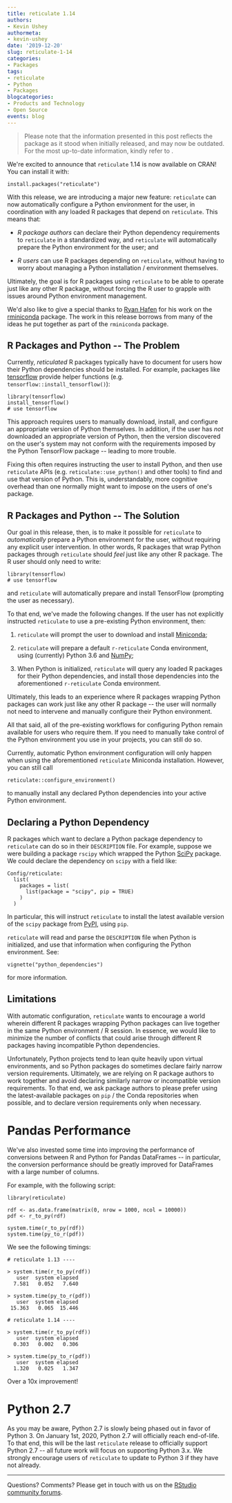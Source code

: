 ```yaml
---
title: reticulate 1.14
authors:
- Kevin Ushey
authormeta: 
- kevin-ushey
date: '2019-12-20'
slug: reticulate-1-14
categories:
- Packages
tags:
- reticulate
- Python
- Packages
blogcategories:
- Products and Technology
- Open Source
events: blog
---
```


<blockquote>
<p class="body-md-regular body-sm-regular">
Please note that the information presented in this post reflects the package as it stood when initially released, and may now be outdated. For the most up-to-date information, kindly refer to <https://rstudio.github.io/reticulate/>.
</p>
</blockquote>

We're excited to announce that `reticulate` 1.14 is now available on CRAN! You can install it with:

```{{r}}
install.packages("reticulate")
```

With this release, we are introducing a major new feature: `reticulate` can now automatically configure a Python environment for the user, in coordination with any loaded R packages that depend on `reticulate`. This means that:

- *R package authors* can declare their Python dependency requirements to `reticulate` in a standardized way, and `reticulate` will automatically prepare the Python environment for the user; and

- *R users* can use R packages depending on `reticulate`, without having to worry about managing a Python installation / environment themselves.

Ultimately, the goal is for R packages using `reticulate` to be able to operate just like any other R package, without forcing the R user to grapple with issues around Python environment management.

We'd also like to give a special thanks to [Ryan Hafen](https://ryanhafen.com/) for his work on the [rminiconda](https://github.com/hafen/rminiconda) package. The work in this release borrows from many of the ideas he put together as part of the `rminiconda` package.


## R Packages and Python -- The Problem

Currently, *reticulated* R packages typically have to document for users how their Python dependencies should be installed. For example, packages like [tensorflow](https://tensorflow.rstudio.com) provide helper functions (e.g. `tensorflow::install_tensorflow()`):

```{{r}}
library(tensorflow)
install_tensorflow()
# use tensorflow
```

This approach requires users to manually download, install, and configure an appropriate version of Python themselves. In addition, if the user has _not_ downloaded an appropriate version of Python, then the version discovered on the user's system may not conform with the requirements imposed by the Python TensorFlow package -- leading to more trouble.

Fixing this often requires instructing the user to install Python, and then use `reticulate` APIs (e.g. `reticulate::use_python()` and other tools) to find and use that version of Python. This is, understandably, more cognitive overhead than one normally might want to impose on the users of one's package.


## R Packages and Python -- The Solution

Our goal in this release, then, is to make it possible for `reticulate` to *automatically* prepare a Python environment for the user, without requiring any explicit user intervention. In other words, R packages that wrap Python packages through `reticulate` should *feel* just like any other R package. The R user should only need to write:

```{{r}}
library(tensorflow)
# use tensorflow
```

and `reticulate` will automatically prepare and install TensorFlow (prompting the user as necessary).

To that end, we've made the following changes. If the user has not explicitly instructed `reticulate` to use a pre-existing Python environment, then:

1. `reticulate` will prompt the user to download and install [Miniconda](https://docs.conda.io/en/latest/miniconda.html);

2. `reticulate` will prepare a default `r-reticulate` Conda environment, using (currently) Python 3.6 and [NumPy](https://numpy.org/);

3. When Python is initialized, `reticulate` will query any loaded R packages for their Python dependencies, and install those dependencies into the aforementioned `r-reticulate` Conda environment.

Ultimately, this leads to an experience where R packages wrapping Python packages can work just like any other R package -- the user will normally not need to intervene and manually configure their Python environment.

All that said, all of the pre-existing workflows for configuring Python remain available for users who require them. If you need to manually take control of the Python environment you use in your projects, you can still do so.

Currently, automatic Python environment configuration will only happen when using the aforementioned `reticulate` Miniconda installation. However, you can still call

```{{r}}
reticulate::configure_environment()
```

to manually install any declared Python dependencies into your active Python environment.


## Declaring a Python Dependency

R packages which want to declare a Python package dependency to `reticulate` can do so in their `DESCRIPTION` file. For example, suppose we were building a package `rscipy` which wrapped the Python [SciPy](https://www.scipy.org/) package. We could declare the dependency on `scipy` with a field like:

```
Config/reticulate:
  list(
    packages = list(
      list(package = "scipy", pip = TRUE)
    )
  )
```

In particular, this will instruct `reticulate` to install the latest available version of the `scipy` package from [PyPI](https://pypi.org/), using `pip`.

`reticulate` will read and parse the `DESCRIPTION` file when Python is initialized, and use that information when configuring the Python environment. See:

```{{r}}
vignette("python_dependencies")
```

for more information.


## Limitations

With automatic configuration, `reticulate` wants to encourage a world wherein different R packages wrapping Python packages can live together in the same Python environment / R session. In essence, we would like to minimize the number of conflicts that could arise through different R packages having incompatible Python dependencies.

Unfortunately, Python projects tend to lean quite heavily upon virtual environments, and so Python packages do sometimes declare fairly narrow version requirements. Ultimately, we are relying on R package authors to work together and avoid declaring similarly narrow or incompatible version requirements. To that end, we ask package authors to please prefer using the latest-available packages on `pip` / the Conda repositories when possible, and to declare version requirements only when necessary.


# Pandas Performance

We've also invested some time into improving the performance of conversions between R and Python for Pandas DataFrames -- in particular, the conversion performance should be greatly improved for DataFrames with a large number of columns.

For example, with the following script:

```{{r}}
library(reticulate)

rdf <- as.data.frame(matrix(0, nrow = 1000, ncol = 10000))
pdf <- r_to_py(rdf)

system.time(r_to_py(rdf))
system.time(py_to_r(pdf))
```

We see the following timings:

```{{r}}
# reticulate 1.13 ----

> system.time(r_to_py(rdf))
   user  system elapsed
  7.581   0.052   7.640

> system.time(py_to_r(pdf))
   user  system elapsed
 15.363   0.065  15.446

# reticulate 1.14 ----

> system.time(r_to_py(rdf))
   user  system elapsed
  0.303   0.002   0.306

> system.time(py_to_r(pdf))
   user  system elapsed
  1.320   0.025   1.347
```

Over a 10x improvement! 


# Python 2.7

As you may be aware, Python 2.7 is slowly being phased out in favor of Python 3. On January 1st, 2020, Python 2.7 will officially reach end-of-life. To that end, this will be the last `reticulate` release to officially support Python 2.7 -- all future work will focus on supporting Python 3.x. We strongly encourage users of `reticulate` to update to Python 3 if they have not already.

---

Questions? Comments? Please get in touch with us on the [RStudio community forums](https://community.rstudio.com).

